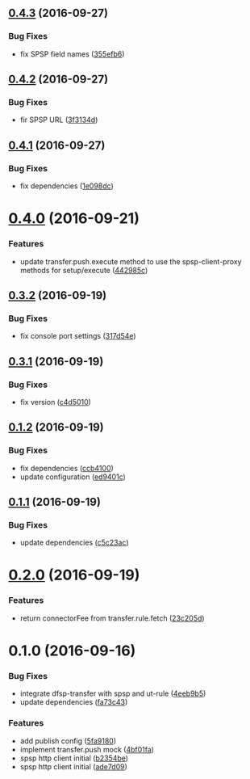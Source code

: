 <a name="0.4.3"></a>
## [0.4.3](https://github.com/softwaregroup-bg/@leveloneproject/dfsp-transfer/compare/v0.4.2...v0.4.3) (2016-09-27)


### Bug Fixes

* fix SPSP field names ([355efb6](https://github.com/softwaregroup-bg/@leveloneproject/dfsp-transfer/commit/355efb6))



<a name="0.4.2"></a>
## [0.4.2](https://github.com/softwaregroup-bg/@leveloneproject/dfsp-transfer/compare/v0.4.1...v0.4.2) (2016-09-27)


### Bug Fixes

* fir SPSP URL ([3f3134d](https://github.com/softwaregroup-bg/@leveloneproject/dfsp-transfer/commit/3f3134d))



<a name="0.4.1"></a>
## [0.4.1](https://github.com/softwaregroup-bg/@leveloneproject/dfsp-transfer/compare/v0.4.0...v0.4.1) (2016-09-27)


### Bug Fixes

* fix dependencies ([1e098dc](https://github.com/softwaregroup-bg/@leveloneproject/dfsp-transfer/commit/1e098dc))



<a name="0.4.0"></a>
# [0.4.0](https://github.com/softwaregroup-bg/@leveloneproject/dfsp-transfer/compare/v0.3.2...v0.4.0) (2016-09-21)


### Features

* update transfer.push.execute method to use the spsp-client-proxy methods for setup/execute ([442985c](https://github.com/softwaregroup-bg/@leveloneproject/dfsp-transfer/commit/442985c))



<a name="0.3.2"></a>
## [0.3.2](https://github.com/softwaregroup-bg/@leveloneproject/dfsp-transfer/compare/v0.3.1...v0.3.2) (2016-09-19)


### Bug Fixes

* fix console port settings ([317d54e](https://github.com/softwaregroup-bg/@leveloneproject/dfsp-transfer/commit/317d54e))



<a name="0.3.1"></a>
## [0.3.1](https://github.com/softwaregroup-bg/@leveloneproject/dfsp-transfer/compare/v0.1.2...v0.3.1) (2016-09-19)


### Bug Fixes

* fix version ([c4d5010](https://github.com/softwaregroup-bg/@leveloneproject/dfsp-transfer/commit/c4d5010))



<a name="0.1.2"></a>
## [0.1.2](https://github.com/softwaregroup-bg/@leveloneproject/dfsp-transfer/compare/v0.1.1...v0.1.2) (2016-09-19)


### Bug Fixes

* fix dependencies ([ccb4100](https://github.com/softwaregroup-bg/@leveloneproject/dfsp-transfer/commit/ccb4100))
* update configuration ([ed9401c](https://github.com/softwaregroup-bg/@leveloneproject/dfsp-transfer/commit/ed9401c))



<a name="0.1.1"></a>
## [0.1.1](https://github.com/softwaregroup-bg/@leveloneproject/dfsp-transfer/compare/v0.2.0...v0.1.1) (2016-09-19)


### Bug Fixes

* update dependencies ([c5c23ac](https://github.com/softwaregroup-bg/@leveloneproject/dfsp-transfer/commit/c5c23ac))



<a name="0.2.0"></a>
# [0.2.0](https://github.com/softwaregroup-bg/@leveloneproject/dfsp-transfer/compare/v0.1.0...v0.2.0) (2016-09-19)


### Features

* return connectorFee from transfer.rule.fetch ([23c205d](https://github.com/softwaregroup-bg/@leveloneproject/dfsp-transfer/commit/23c205d))



<a name="0.1.0"></a>
# 0.1.0 (2016-09-16)


### Bug Fixes

* integrate dfsp-transfer with spsp and ut-rule ([4eeb9b5](https://github.com/softwaregroup-bg/@leveloneproject/dfsp-transfer/commit/4eeb9b5))
* update dependencies ([fa73c43](https://github.com/softwaregroup-bg/@leveloneproject/dfsp-transfer/commit/fa73c43))


### Features

* add publish config ([5fa9180](https://github.com/softwaregroup-bg/@leveloneproject/dfsp-transfer/commit/5fa9180))
* implement transfer.push mock ([4bf01fa](https://github.com/softwaregroup-bg/@leveloneproject/dfsp-transfer/commit/4bf01fa))
* spsp http client initial ([b2354be](https://github.com/softwaregroup-bg/@leveloneproject/dfsp-transfer/commit/b2354be))
* spsp http client initial ([ade7d09](https://github.com/softwaregroup-bg/@leveloneproject/dfsp-transfer/commit/ade7d09))



